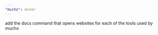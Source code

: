 ```yaml
---
"mucho": minor
---
```


add the docs command that opens websites for each of the tools used by mucho
